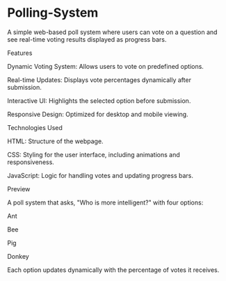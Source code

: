 # Polling-System
A simple web-based poll system where users can vote on a question and see real-time voting results displayed as progress bars.

Features

Dynamic Voting System: Allows users to vote on predefined options.

Real-time Updates: Displays vote percentages dynamically after submission.

Interactive UI: Highlights the selected option before submission.

Responsive Design: Optimized for desktop and mobile viewing.


Technologies Used

HTML: Structure of the webpage.

CSS: Styling for the user interface, including animations and responsiveness.

JavaScript: Logic for handling votes and updating progress bars.

Preview

A poll system that asks, "Who is more intelligent?" with four options:

Ant

Bee

Pig

Donkey


Each option updates dynamically with the percentage of votes it receives.
